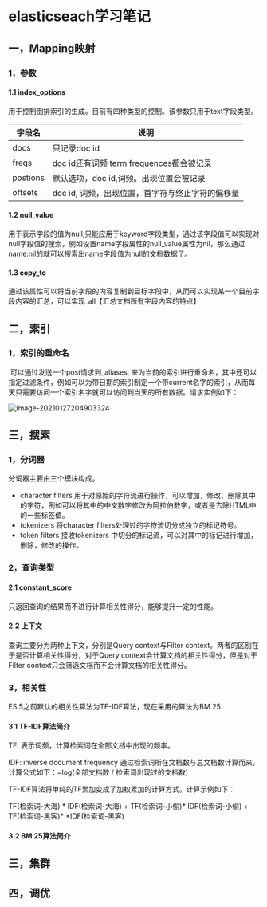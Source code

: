 # elasticseach学习笔记

## 一，Mapping映射

### 1，参数

#### 1.1 	index_options

用于控制倒排索引的生成。目前有四种类型的控制。该参数只用于text字段类型。

| 字段名   | 说明                                             |
| -------- | ------------------------------------------------ |
| docs     | 只记录doc id                                     |
| freqs    | doc id还有词频 term frequences都会被记录         |
| postions | 默认选项，doc id,词频。出现位置会被记录          |
| offsets  | doc id, 词频，出现位置，首字符与终止字符的偏移量 |



#### 1.2 	null_value

用于表示字段的值为null,只能应用于keyword字段类型，通过该字段值可以实现对null字段值的搜索，例如设置name字段属性的null_value属性为nil，那么通过name:nil的就可以搜索出name字段值为null的文档数据了。

#### 1.3 	copy_to

通过该属性可以将当前字段的内容复制到目标字段中，从而可以实现某一个目前字段内容的汇总，可以实现_all【汇总文档所有字段内容的特点】



## 二，索引

### 1，索引的重命名

​	可以通过发送一个post请求到_aliases, 来为当前的索引进行重命名，其中还可以指定过滤条件，例如可以为带日期的索引制定一个带current名字的索引，从而每天只需要访问一个索引名字就可以访问到当天的所有数据。请求实例如下：

![image-20210127204903324](C:\Users\pblov\AppData\Roaming\Typora\typora-user-images\image-20210127204903324.png)

## 三，搜索

### 1，分词器

分词器主要由三个模块构成。

- character filters 用于对原始的字符流进行操作，可以增加，修改，删除其中的字符，例如可以将其中的中文数字修改为阿拉伯数字，或者是去除HTML中的一些标签值。
- tokenizers 将character filters处理过的字符流切分成独立的标记符号。
- token filters 接收tokenizers 中切分的标记流，可以对其中的标记进行增加，删除，修改的操作。

### 2，查询类型

#### 2.1 	constant_score

只返回查询的结果而不进行计算相关性得分，能够提升一定的性能。

#### 2.2 	上下文

查询主要分为两种上下文，分别是Query context与Filter context。两者的区别在于是否计算相关性得分，对于Query context会计算文档的相关性得分，但是对于Filter context只会筛选文档而不会计算文档的相关性得分。

### 3，相关性

ES 5之前默认的相关性算法为TF-IDF算法，现在采用的算法为BM 25

#### 3.1 	TF-IDF算法简介

TF: 表示词频，计算检索词在全部文档中出现的频率。

IDF: inverse document frequency 通过检索词所在文档数与总文档数计算而来，计算公式如下：=log(全部文档数 / 检索词出现过的文档数)

TF-IDF算法将单纯的TF累加变成了加权累加的计算方式。计算示例如下：

TF(检索词-大海) * IDF(检索词-大海) + TF(检索词-小偷)* IDF(检索词-小偷) + TF(检索词-黑客)* *IDF(检索词-黑客)

####  3.2	BM 25算法简介



## 三，集群

## 四，调优
